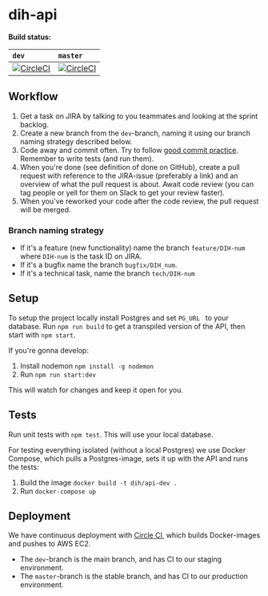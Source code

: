# dih-api

__Build status:__

| `dev` | `master`|
| :--  |:--|
|[![CircleCI](https://circleci.com/gh/capraconsulting/dih-api/tree/dev.svg?style=svg&circle-token=31ea42d745bf7499e768623c89901f32adadcf9b)](https://circleci.com/gh/capraconsulting/dih-api/tree/dev)| [![CircleCI](https://circleci.com/gh/capraconsulting/dih-api/tree/master.svg?style=svg&circle-token=31ea42d745bf7499e768623c89901f32adadcf9b)](https://circleci.com/gh/capraconsulting/dih-api/tree/master) |

## Workflow

1. Get a task on JIRA by talking to you teammates and looking at the sprint backlog.
2. Create a new branch  from the `dev`-branch, naming it using our branch naming strategy described below.
3. Code away and commit often. Try to follow [good commit practice](http://chris.beams.io/posts/git-commit/). Remember to write tests (and run them).
4. When you're done (see definition of done on GitHub), create a pull request with reference to the JIRA-issue (preferably a link) and an overview of what the pull request is about. Await code review (you can tag people or yell for them on Slack to get your review faster).
5. When you've reworked your code after the code review, the pull request will be merged.

### Branch naming strategy
* If it's a feature (new functionality) name the branch `feature/DIH-num` where `DIH-num` is the task ID on JIRA.
* If it's a bugfix name the branch `bugfix/DIH_num`.
* If it's a technical task, name the branch `tech/DIH-num`

## Setup
To setup the project locally install Postgres and set `PG_URL ` to your database. Run `npm run build` to get a transpiled version of the API, then start with `npm start`.

If you're gonna develop:

1. Install nodemon `npm install -g nodemon`
2. Run  `npm run start:dev`

This will watch for changes and keep it open for you.

## Tests
Run unit tests with `npm test`. This will use your local database.

For testing everything isolated (without a local Postgres)  we use Docker Compose, which pulls a Postgres-image, sets it up with the API and runs the tests:

1. Build the image `docker build -t dih/api-dev .`
2.  Run `docker-compose up`

## Deployment
We have continuous deployment with [Circle CI](http://circleci.com), which builds Docker-images and pushes to AWS EC2.

* The `dev`-branch is the main branch, and has CI to our staging environment.
* The `master`-branch is the stable branch, and has CI to our production environment.
